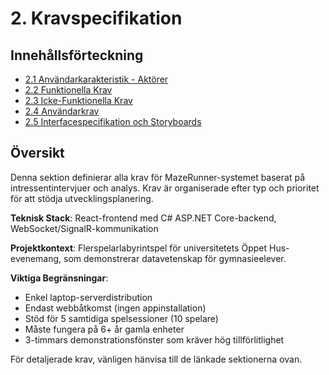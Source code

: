 # 2. Kravspecifikation

## Innehållsförteckning
- [2.1 Användarkarakteristik - Aktörer](requirements/actors.md)
- [2.2 Funktionella Krav](requirements/functional.md)
- [2.3 Icke-Funktionella Krav](requirements/non-functional.md)
- [2.4 Användarkrav](requirements/acceptance.md)
- [2.5 Interfacespecifikation och Storyboards](requirements/interface.md)

## Översikt

Denna sektion definierar alla krav för MazeRunner-systemet baserat på intressentintervjuer och analys. Krav är organiserade efter typ och prioritet för att stödja utvecklingsplanering.

**Teknisk Stack**: React-frontend med C# ASP.NET Core-backend, WebSocket/SignalR-kommunikation

**Projektkontext**: Flerspelarlabyrintspel för universitetets Öppet Hus-evenemang, som demonstrerar datavetenskap för gymnasieelever.

**Viktiga Begränsningar**:
- Enkel laptop-serverdistribution
- Endast webbåtkomst (ingen appinstallation)
- Stöd för 5 samtidiga spelsessioner (10 spelare)
- Måste fungera på 6+ år gamla enheter
- 3-timmars demonstrationsfönster som kräver hög tillförlitlighet

För detaljerade krav, vänligen hänvisa till de länkade sektionerna ovan.